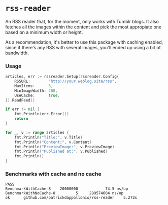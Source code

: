# `rss-reader`

An RSS reader that, for the moment, only works with Tumblr blogs. It also fetches
all the images within the content and pick the most appropiate one based on a minimum
width or height.

As a recommendation, it's better to use this package with caching enabled, since if there's
any RSS with several images, you'll ended up using a bit of bandwidth.

### Usage

```go
articles, err := rssreader.Setup(rssreader.Config{
	RSSURL:        "http://your.weblog.site/rss",
	MaxItems:      3,
	MinImageWidth: 200,
	UseCache:      true,
}).ReadFeed()

if err != nil {
	fmt.Println(err.Error())
	return
}

for _, v := range articles {
	fmt.Println("Title:", v.Title)
	fmt.Println("Content:", v.Content)
	fmt.Println("PreviewImage:", v.PreviewImage)
	fmt.Println("Published at:", v.Published)
	fmt.Println()
}
```

### Benchmarks with cache and no cache

```
PASS
BenchmarkWithCache-8  	20000000	        74.5 ns/op
BenchmarkWithNoCache-8	       5	 289574604 ns/op
ok  	github.com/patrickdappollonio/rss-reader	5.272s
```
